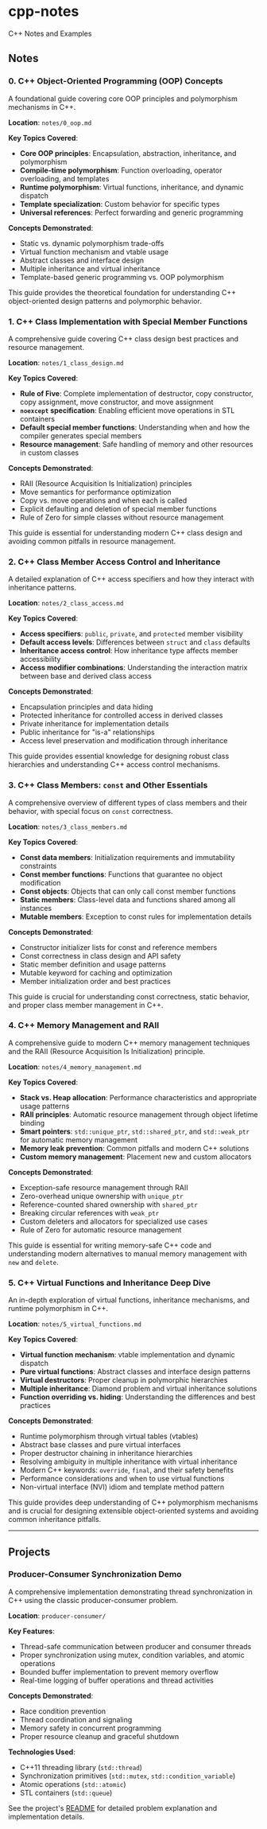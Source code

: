 # cpp-notes
C++ Notes and Examples

## Notes

### 0. C++ Object-Oriented Programming (OOP) Concepts

A foundational guide covering core OOP principles and polymorphism mechanisms in C++.

**Location**: `notes/0_oop.md`

**Key Topics Covered**:
- **Core OOP principles**: Encapsulation, abstraction, inheritance, and polymorphism
- **Compile-time polymorphism**: Function overloading, operator overloading, and templates
- **Runtime polymorphism**: Virtual functions, inheritance, and dynamic dispatch
- **Template specialization**: Custom behavior for specific types
- **Universal references**: Perfect forwarding and generic programming

**Concepts Demonstrated**:
- Static vs. dynamic polymorphism trade-offs
- Virtual function mechanism and vtable usage
- Abstract classes and interface design
- Multiple inheritance and virtual inheritance
- Template-based generic programming vs. OOP polymorphism

This guide provides the theoretical foundation for understanding C++ object-oriented design patterns and polymorphic behavior.

### 1. C++ Class Implementation with Special Member Functions

A comprehensive guide covering C++ class design best practices and resource management.

**Location**: `notes/1_class_design.md`

**Key Topics Covered**:
- **Rule of Five**: Complete implementation of destructor, copy constructor, copy assignment, move constructor, and move assignment
- **`noexcept` specification**: Enabling efficient move operations in STL containers
- **Default special member functions**: Understanding when and how the compiler generates special members
- **Resource management**: Safe handling of memory and other resources in custom classes

**Concepts Demonstrated**:
- RAII (Resource Acquisition Is Initialization) principles
- Move semantics for performance optimization
- Copy vs. move operations and when each is called
- Explicit defaulting and deletion of special member functions
- Rule of Zero for simple classes without resource management

This guide is essential for understanding modern C++ class design and avoiding common pitfalls in resource management.

### 2. C++ Class Member Access Control and Inheritance

A detailed explanation of C++ access specifiers and how they interact with inheritance patterns.

**Location**: `notes/2_class_access.md`

**Key Topics Covered**:
- **Access specifiers**: `public`, `private`, and `protected` member visibility
- **Default access levels**: Differences between `struct` and `class` defaults
- **Inheritance access control**: How inheritance type affects member accessibility
- **Access modifier combinations**: Understanding the interaction matrix between base and derived class access

**Concepts Demonstrated**:
- Encapsulation principles and data hiding
- Protected inheritance for controlled access in derived classes
- Private inheritance for implementation details
- Public inheritance for "is-a" relationships
- Access level preservation and modification through inheritance

This guide provides essential knowledge for designing robust class hierarchies and understanding C++ access control mechanisms.

### 3. C++ Class Members: `const` and Other Essentials

A comprehensive overview of different types of class members and their behavior, with special focus on `const` correctness.

**Location**: `notes/3_class_members.md`

**Key Topics Covered**:
- **Const data members**: Initialization requirements and immutability constraints
- **Const member functions**: Functions that guarantee no object modification
- **Const objects**: Objects that can only call const member functions
- **Static members**: Class-level data and functions shared among all instances
- **Mutable members**: Exception to const rules for implementation details

**Concepts Demonstrated**:
- Constructor initializer lists for const and reference members
- Const correctness in class design and API safety
- Static member definition and usage patterns
- Mutable keyword for caching and optimization
- Member initialization order and best practices

This guide is crucial for understanding const correctness, static behavior, and proper class member management in C++.

### 4. C++ Memory Management and RAII

A comprehensive guide to modern C++ memory management techniques and the RAII (Resource Acquisition Is Initialization) principle.

**Location**: `notes/4_memory_management.md`

**Key Topics Covered**:
- **Stack vs. Heap allocation**: Performance characteristics and appropriate usage patterns
- **RAII principles**: Automatic resource management through object lifetime binding
- **Smart pointers**: `std::unique_ptr`, `std::shared_ptr`, and `std::weak_ptr` for automatic memory management
- **Memory leak prevention**: Common pitfalls and modern C++ solutions
- **Custom memory management**: Placement new and custom allocators

**Concepts Demonstrated**:
- Exception-safe resource management through RAII
- Zero-overhead unique ownership with `unique_ptr`
- Reference-counted shared ownership with `shared_ptr`
- Breaking circular references with `weak_ptr`
- Custom deleters and allocators for specialized use cases
- Rule of Zero for automatic resource management

This guide is essential for writing memory-safe C++ code and understanding modern alternatives to manual memory management with `new` and `delete`.

### 5. C++ Virtual Functions and Inheritance Deep Dive

An in-depth exploration of virtual functions, inheritance mechanisms, and runtime polymorphism in C++.

**Location**: `notes/5_virtual_functions.md`

**Key Topics Covered**:
- **Virtual function mechanism**: vtable implementation and dynamic dispatch
- **Pure virtual functions**: Abstract classes and interface design patterns
- **Virtual destructors**: Proper cleanup in polymorphic hierarchies
- **Multiple inheritance**: Diamond problem and virtual inheritance solutions
- **Function overriding vs. hiding**: Understanding the differences and best practices

**Concepts Demonstrated**:
- Runtime polymorphism through virtual tables (vtables)
- Abstract base classes and pure virtual interfaces
- Proper destructor chaining in inheritance hierarchies
- Resolving ambiguity in multiple inheritance with virtual inheritance
- Modern C++ keywords: `override`, `final`, and their safety benefits
- Performance considerations and when to use virtual functions
- Non-virtual interface (NVI) idiom and template method pattern

This guide provides deep understanding of C++ polymorphism mechanisms and is crucial for designing extensible object-oriented systems and avoiding common inheritance pitfalls.

---

## Projects

### Producer-Consumer Synchronization Demo

A comprehensive implementation demonstrating thread synchronization in C++ using the classic producer-consumer problem.

**Location**: `producer-consumer/`

**Key Features**:
- Thread-safe communication between producer and consumer threads
- Proper synchronization using mutex, condition variables, and atomic operations
- Bounded buffer implementation to prevent memory overflow
- Real-time logging of buffer operations and thread activities

**Concepts Demonstrated**:
- Race condition prevention
- Thread coordination and signaling
- Memory safety in concurrent programming
- Proper resource cleanup and graceful shutdown

**Technologies Used**:
- C++11 threading library (`std::thread`)
- Synchronization primitives (`std::mutex`, `std::condition_variable`)
- Atomic operations (`std::atomic`)
- STL containers (`std::queue`)

See the project's [README](producer-consumer/README.md) for detailed problem explanation and implementation details.
